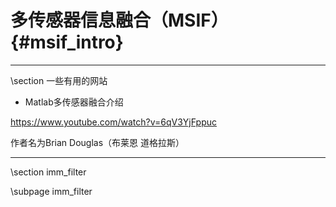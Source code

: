多传感器信息融合（MSIF）{#msif_intro}
=================================

<hr>
\section 一些有用的网站

- Matlab多传感器融合介绍

https://www.youtube.com/watch?v=6qV3YjFppuc

作者名为Brian Douglas（布莱恩 道格拉斯）

<hr>

\section imm_filter 

\subpage imm_filter
